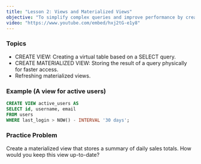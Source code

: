 ```yaml
---
title: "Lesson 2: Views and Materialized Views"
objective: "To simplify complex queries and improve performance by creating virtual tables."
video: "https://www.youtube.com/embed/hxj2tG-e1y8"
---
```


### Topics

- CREATE VIEW: Creating a virtual table based on a SELECT query.
- CREATE MATERIALIZED VIEW: Storing the result of a query physically for faster access.
- Refreshing materialized views.

### Example (A view for active users)

```sql
CREATE VIEW active_users AS
SELECT id, username, email
FROM users
WHERE last_login > NOW() - INTERVAL '30 days';
```

### Practice Problem

Create a materialized view that stores a summary of daily sales totals. How would you keep this view up-to-date?
